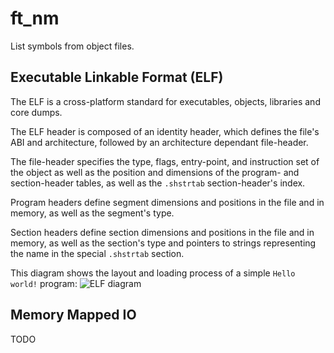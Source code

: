 # ft_nm
List symbols from object files.

## Executable Linkable Format (ELF)

The ELF is a cross-platform standard for executables, objects, libraries and
core dumps.

The ELF header is composed of an identity header, which defines the file's ABI
and architecture, followed by an architecture dependant file-header.

The file-header specifies the type, flags, entry-point, and instruction set of
the object as well as the position and dimensions of the program- and
section-header tables, as well as the `.shstrtab` section-header's index.

Program headers define segment dimensions and positions in the file and in
memory, as well as the segment's type.

Section headers define section dimensions and positions in the file and in
memory, as well as the section's type and pointers to strings representing the
name in the special `.shstrtab` section.

This diagram shows the layout and loading process of a simple `Hello world!`
program:
![ELF diagram][elfDiagram]

## Memory Mapped IO
TODO

[elfDiagram]: https://upload.wikimedia.org/wikipedia/commons/e/e4/ELF_Executable_and_Linkable_Format_diagram_by_Ange_Albertini.png
